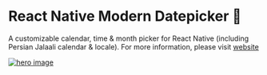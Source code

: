 # React Native Modern Datepicker 📆

A customizable calendar, time & month picker for React Native (including Persian Jalaali calendar & locale). For more information, please visit [website](https://hosseinshabani.github.io/react-native-nest-datepicker)

<a href="https://hosseinshabani.github.io/react-native-nest-datepicker">
	<img src="http://tehranreact.ir/public/react-native-nest-datepicker.jpg" alt="hero image" />
</a>
